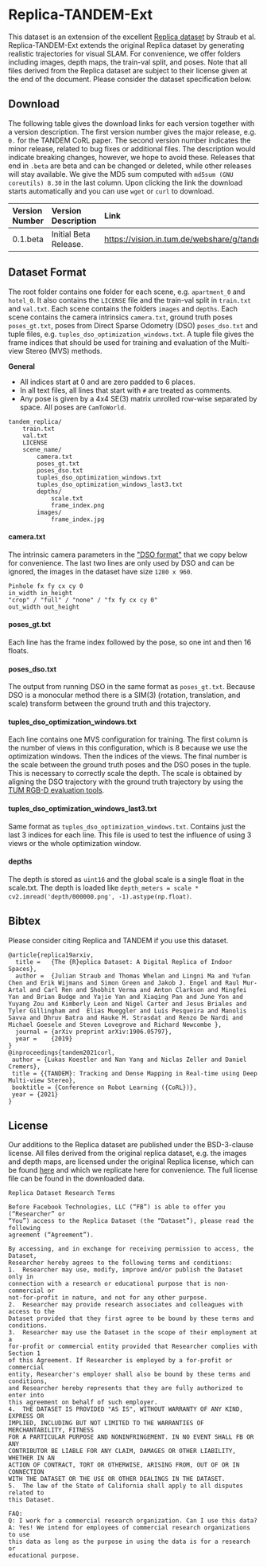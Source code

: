 # Replica-TANDEM-Ext
This dataset is an extension of the excellent [Replica dataset](https://github.com/facebookresearch/Replica-Dataset) by Straub et al. Replica-TANDEM-Ext extends the original Replica dataset by generating realistic trajectories for visual SLAM. For convenience, we offer folders including images, depth maps, the train-val split, and poses. Note that all files derived from the Replica dataset are subject to their license given at the end of the document. Please consider the dataset specification below.

## Download
The following table gives the download links for each version together with a version description. The first version number gives the major release, e.g. `0.` for the TANDEM CoRL paper. The second version number indicates the minor release, related to bug fixes or additional files. The description would indicate breaking changes, however, we hope to avoid these. Releases that end in `.beta` are beta and can be changed or deleted, while other releases will stay available. We give the MD5 sum computed with `md5sum (GNU coreutils) 8.30` in the last column. Upon clicking the link the download starts automatically and you can use `wget` or `curl` to download.

| Version Number | Version Description | Link | `md5sum` |
|:---------------|:--------------------|:-----|:---------|
| 0.1.beta | Initial Beta Release. | https://vision.in.tum.de/webshare/g/tandem/data/tandem_replica_0.1.beta.zip | `4696c986ed3947ada0b07dcb43d58c69` |



## Dataset Format
The root folder contains one folder for each scene, e.g. `apartment_0` and `hotel_0`. It also contains the `LICENSE` file and the train-val split in `train.txt` and `val.txt`. Each scene contains the folders `images` and `depths`. Each scene contains the camera intrinsics `camera.txt`, ground truth poses `poses_gt.txt`, poses from Direct Sparse Odometry (DSO) `poses_dso.txt` and tuple files, e.g. `tuples_dso_optimization_windows.txt`. A tuple file gives the frame indices that should be used for training and evaluation of the Multi-view Stereo (MVS) methods.

**General**

* All indices start at 0 and are zero padded to 6 places.
* In all text files, all lines that start with `#` are treated as comments.
* Any pose is given by a 4x4 SE(3) matrix unrolled row-wise separated by space. All poses are `CamToWorld`.

```
tandem_replica/
    train.txt
    val.txt
    LICENSE
    scene_name/
        camera.txt
        poses_gt.txt
        poses_dso.txt
        tuples_dso_optimization_windows.txt
        tuples_dso_optimization_windows_last3.txt
        depths/
            scale.txt
            frame_index.png
        images/
            frame_index.jpg
```

#### camera.txt
The intrinsic camera parameters in the ["DSO format"](https://github.com/JakobEngel/dso#calibration-file-for-pre-rectified-images) that we copy below for convenience. The last two lines are only used by DSO and can be ignored, the images in the dataset have size `1280 x 960`.
```
Pinhole fx fy cx cy 0
in_width in_height
"crop" / "full" / "none" / "fx fy cx cy 0"
out_width out_height
```

#### poses_gt.txt
Each line has the frame index followed by the pose, so one int and then 16 floats.

#### poses_dso.txt
The output from running DSO in the same format as `poses_gt.txt`. Because DSO is a monocular method there is a SIM(3) (rotation, translation, and scale) transform between the ground truth and this trajectory.

#### tuples_dso_optimization_windows.txt
Each line contains one MVS configuration for training. The first column is the number of views in this configuration, which is 8 because we use the optimization windows. Then the indices of the views. The final number is the scale between the ground truth poses and the DSO poses in the tuple. This is necessary to correctly scale the depth. The scale is obtained by aligning the DSO trajectory with the ground truth trajectory by using the [TUM RGB-D evaluation tools](https://vision.in.tum.de/data/datasets/rgbd-dataset/tools).

#### tuples_dso_optimization_windows_last3.txt
Same format as `tuples_dso_optimization_windows.txt`. Contains just the last 3 indices for each line. This file is used to test the influence of using 3 views or the whole optimization window.

#### depths
The depth is stored as `uint16` and the global scale is a single float in the scale.txt. The depth is loaded like `depth_meters = scale * cv2.imread('depth/000000.png', -1).astype(np.float)`.

## Bibtex
Please consider citing Replica and TANDEM if you use this dataset.
```
@article{replica19arxiv,
  title =   {The {R}eplica Dataset: A Digital Replica of Indoor Spaces},
  author =  {Julian Straub and Thomas Whelan and Lingni Ma and Yufan Chen and Erik Wijmans and Simon Green and Jakob J. Engel and Raul Mur-Artal and Carl Ren and Shobhit Verma and Anton Clarkson and Mingfei Yan and Brian Budge and Yajie Yan and Xiaqing Pan and June Yon and Yuyang Zou and Kimberly Leon and Nigel Carter and Jesus Briales and  Tyler Gillingham and  Elias Mueggler and Luis Pesqueira and Manolis Savva and Dhruv Batra and Hauke M. Strasdat and Renzo De Nardi and Michael Goesele and Steven Lovegrove and Richard Newcombe },
  journal = {arXiv preprint arXiv:1906.05797},
  year =    {2019}
}
@inproceedings{tandem2021corl,
 author = {Lukas Koestler and Nan Yang and Niclas Zeller and Daniel Cremers},
 title = {{TANDEM}: Tracking and Dense Mapping in Real-time using Deep Multi-view Stereo},
 booktitle = {Conference on Robot Learning ({CoRL})},
 year = {2021}
}
```

## License
Our additions to the Replica dataset are published under the BSD-3-clause license. All files derived from the original replica dataset, e.g. the images and depth maps, are licensed under the original Replica license, which can be found [here](https://github.com/facebookresearch/Replica-Dataset/blob/main/LICENSE) and which we replicate here for convenience. The full license file can be found in the downloaded data.
```
Replica Dataset Research Terms

Before Facebook Technologies, LLC (“FB”) is able to offer you (“Researcher” or
“You”) access to the Replica Dataset (the “Dataset”), please read the following
agreement (“Agreement”).

By accessing, and in exchange for receiving permission to access, the Dataset,
Researcher hereby agrees to the following terms and conditions:
1.  Researcher may use, modify, improve and/or publish the Dataset only in
connection with a research or educational purpose that is non-commercial or
not-for-profit in nature, and not for any other purpose.
2.  Researcher may provide research associates and colleagues with access to the
Dataset provided that they first agree to be bound by these terms and
conditions.
3.  Researcher may use the Dataset in the scope of their employment at a
for-profit or commercial entity provided that Researcher complies with Section 1
of this Agreement. If Researcher is employed by a for-profit or commercial
entity, Researcher's employer shall also be bound by these terms and conditions,
and Researcher hereby represents that they are fully authorized to enter into
this agreement on behalf of such employer.
4.  THE DATASET IS PROVIDED "AS IS", WITHOUT WARRANTY OF ANY KIND, EXPRESS OR
IMPLIED, INCLUDING BUT NOT LIMITED TO THE WARRANTIES OF MERCHANTABILITY, FITNESS
FOR A PARTICULAR PURPOSE AND NONINFRINGEMENT. IN NO EVENT SHALL FB OR ANY
CONTRIBUTOR BE LIABLE FOR ANY CLAIM, DAMAGES OR OTHER LIABILITY, WHETHER IN AN
ACTION OF CONTRACT, TORT OR OTHERWISE, ARISING FROM, OUT OF OR IN CONNECTION
WITH THE DATASET OR THE USE OR OTHER DEALINGS IN THE DATASET.
5.  The law of the State of California shall apply to all disputes related to
this Dataset.

FAQ:
Q: I work for a commercial research organization. Can I use this data?
A: Yes! We intend for employees of commercial research organizations to use
this data as long as the purpose in using the data is for a research or
educational purpose.
```
